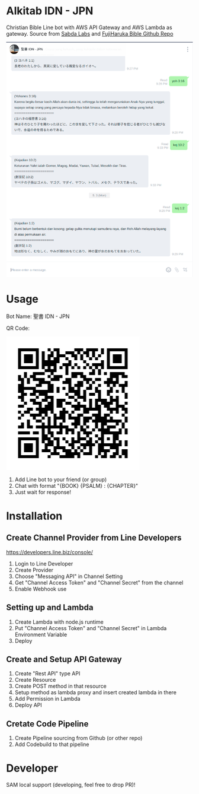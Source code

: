 # Alkitab IDN - JPN
Christian Bible Line bot with AWS API Gateway and AWS Lambda as gateway. 
Source from [Sabda Labs](https://labs.sabda.org/API) and [FujiHaruka Bible Github Repo](https://github.com/FujiHaruka/bible-api)

![Image of Demo Screenshot](docs/demo.png)

# Usage
Bot Name: 聖書 IDN - JPN

QR Code:

![Image of QR Code](docs/qr-code.png)

1. Add Line bot to your friend (or group)
2. Chat with format "{BOOK} {PSALM} : {CHAPTER}"
3. Just wait for response!

# Installation
## Create Channel Provider from Line Developers
https://developers.line.biz/console/
1. Login to Line Developer
2. Create Provider
3. Choose "Messaging API" in Channel Setting
4. Get "Channel Access Token" and "Channel Secret" from the channel
5. Enable Webhook use

## Setting up and Lambda
1. Create Lambda with node.js runtime
2. Put "Channel Access Token" and "Channel Secret" in Lambda Environment Variable
3. Deploy

## Create and Setup API Gateway
1. Create "Rest API" type API
2. Create Resource
3. Create POST method in that resource
4. Setup method as lambda proxy and insert created lambda in there
5. Add Permission in Lambda
6. Deploy API

## Cretate Code Pipeline
1. Create Pipeline sourcing from Github (or other repo)
2. Add Codebuild to that pipeline

# Developer
SAM local support (developing, feel free to drop PR)!
